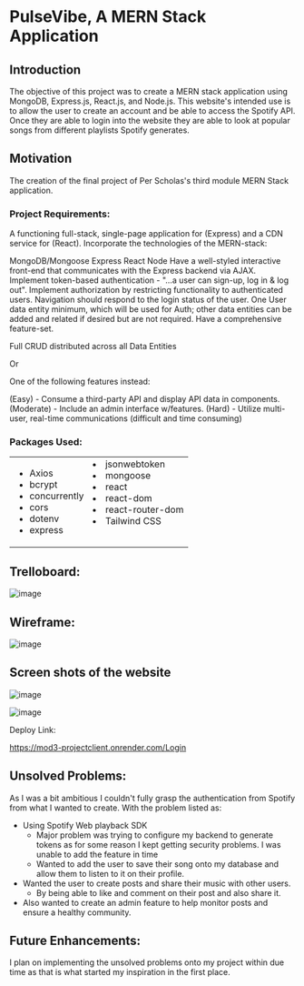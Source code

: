 ﻿# PulseVibe, A MERN Stack Application 
 ## Introduction
 The objective of this project was to create a MERN stack application using MongoDB, Express.js, React.js, and Node.js. 
 This website's intended use is to allow the user to create an account and be able to access the Spotify API. Once they are able to login into the website they are able to look at popular songs from different playlists Spotify generates.

 ## Motivation 
The creation of the final project of Per Scholas's third module MERN Stack application.

### Project Requirements: 

A functioning full-stack, single-page application for (Express) and a CDN service for (React).
Incorporate the technologies of the MERN-stack:

MongoDB/Mongoose
Express
React
Node
Have a well-styled interactive front-end that communicates with the Express backend via AJAX.
Implement token-based authentication - "...a user can sign-up, log in & log out".
Implement authorization by restricting functionality to authenticated users.
Navigation should respond to the login status of the user.
One User data entity minimum, which will be used for Auth; other data entities can be added and related if desired but are not required.
Have a comprehensive feature-set.

Full CRUD distributed across all Data Entities

Or

One of the following features instead:

(Easy) - Consume a third-party API and display API data in components.
(Moderate) - Include an admin interface w/features.
(Hard) - Utilize multi-user, real-time communications (difficult and time consuming)


 ### Packages Used:
 <table>
  <tr>
    <td valign="top">

- Axios
- bcrypt
- concurrently
- cors
- dotenv
- express
    </td>
    <td valign="top">
- jsonwebtoken
- mongoose
- react
- react-dom
- react-router-dom
- Tailwind CSS
    </td>
  </tr>
</table>

## Trelloboard: 

![image](https://github.com/ssok305/mod3_project/assets/78516342/6c9d8c77-bb44-4ceb-b48c-0d93ce58ac4c)

## Wireframe:

![image](https://github.com/ssok305/mod3_project/assets/78516342/9d54a20c-8d5e-4384-bf18-028287b544d4)

## Screen shots of the website

![image](https://github.com/ssok305/mod3_project/assets/78516342/63f85b05-8b4e-4346-83af-737f4bb05dd0)

![image](https://github.com/ssok305/mod3_project/assets/78516342/550fd1f7-bbc9-43ab-a725-b2efa30bf836)



Deploy Link: 

https://mod3-projectclient.onrender.com/Login

## Unsolved Problems:
As I was a bit ambitious I couldn't fully grasp the authentication from Spotify from what I wanted to create. With the problem listed as:

- Using Spotify Web playback SDK
   - Major problem was trying to configure my backend to generate tokens as for some reason I kept getting security problems. I was unable to add the feature in time
   - Wanted to add the user to save their song onto my database and allow them to listen to it on their profile. 
- Wanted the user to create posts and share their music with other users.
  - By being able to like and comment on their post and also share it.
- Also wanted to create an admin feature to help monitor posts and ensure a healthy community.

## Future Enhancements:
I plan on implementing the unsolved problems onto my project within due time as that is what started my inspiration in the first place.


 
